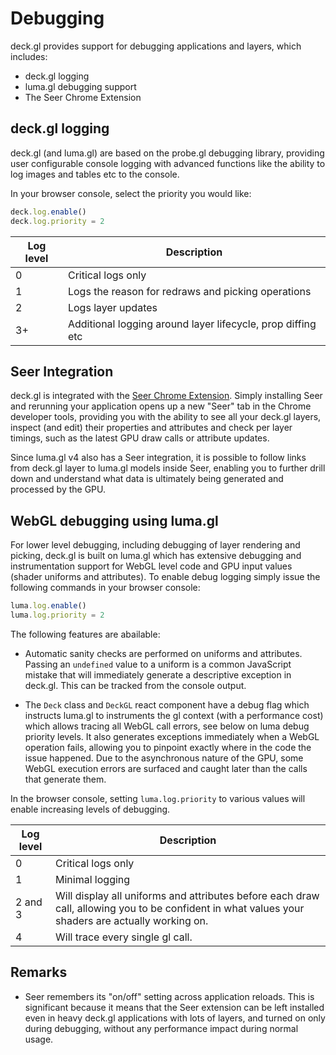 # Debugging

deck.gl provides support for debugging applications and layers, which includes:

* deck.gl logging
* luma.gl debugging support
* The Seer Chrome Extension


## deck.gl logging

deck.gl (and luma.gl) are based on the probe.gl debugging library, providing user configurable console logging with advanced functions like the ability to log images and tables etc to the console.

In your browser console, select the priority you would like:

```js
deck.log.enable()
deck.log.priority = 2
```

| Log level | Description |
| ---       | --- |
| 0         | Critical logs only |
| 1         | Logs the reason for redraws and picking operations |
| 2         | Logs layer updates |
| 3+        | Additional logging around layer lifecycle, prop diffing etc |


## Seer Integration

deck.gl is integrated with the [Seer Chrome Extension](https://chrome.google.com/webstore/detail/seer/eogckabefmgphfgngjdmmlfbddmonfdh?hl=en). Simply installing Seer and rerunning your application opens up a new "Seer" tab in the Chrome developer tools, providing you with the ability to see all your deck.gl layers, inspect (and edit) their properties and attributes and check per layer timings, such as the latest GPU draw calls or attribute updates.

Since luma.gl v4 also has a Seer integration, it is possible to follow links from deck.gl layer to luma.gl models inside Seer, enabling you to further drill down and understand what data is ultimately being generated and processed by the GPU.


## WebGL debugging using luma.gl

For lower level debugging, including debugging of layer rendering and picking, deck.gl is built on luma.gl which has extensive debugging and instrumentation support for WebGL level code and GPU input values (shader uniforms and attributes). To enable debug logging simply issue the following commands in your browser console:

```js
luma.log.enable()
luma.log.priority = 2
```

The following features are abailable:

* Automatic sanity checks are performed on uniforms and attributes. Passing an `undefined` value to a uniform is a common JavaScript mistake that will immediately generate a descriptive exception in deck.gl. This can be tracked from the console output.

* The `Deck` class and `DeckGL` react component have a debug flag which instructs luma.gl to instruments the gl context (with a performance cost) which allows tracing all WebGL call errors, see below on luma debug priority levels. It also generates exceptions immediately when a WebGL operation fails, allowing you to pinpoint exactly where in the code the issue happened. Due to the asynchronous nature of the GPU, some WebGL execution errors are surfaced and caught later than the calls that generate them.

In the browser console, setting `luma.log.priority` to various values will enable increasing levels of debugging.

| Log level | Description |
| ---       | --- |
| 0         | Critical logs only |
| 1         | Minimal logging    |
| 2 and 3   | Will display all uniforms and attributes before each draw call, allowing you to be confident in what values your shaders are actually working on. |
| 4         | Will trace every single gl call.


## Remarks

* Seer remembers its "on/off" setting across application reloads. This is significant because it means that the Seer extension can be left installed even in heavy deck.gl applications with lots of layers, and turned on only during debugging, without any performance impact during normal usage.
